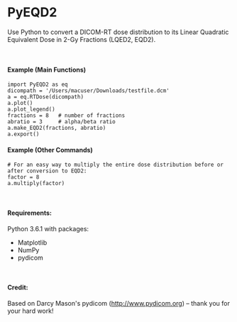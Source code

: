 


# PyEQD2
Use Python to convert a DICOM-RT dose distribution to its Linear Quadratic Equivalent Dose in 2-Gy Fractions (LQED2, EQD2).

<br />

#### Example (Main Functions)
```
import PyEQD2 as eq
dicompath = '/Users/macuser/Downloads/testfile.dcm'
a = eq.RTDose(dicompath)
a.plot()
a.plot_legend()
fractions = 8   # number of fractions
abratio = 3     # alpha/beta ratio
a.make_EQD2(fractions, abratio)
a.export()
```

#### Example (Other Commands)
```
# For an easy way to multiply the entire dose distribution before or after conversion to EQD2:
factor = 8
a.multiply(factor)
```
<br />

#### Requirements:
Python 3.6.1 with packages:
* Matplotlib
* NumPy
* pydicom

<br />

#### Credit: 
Based on Darcy Mason's pydicom (http://www.pydicom.org) – thank you for your hard work!
